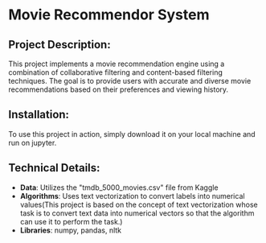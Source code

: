 # Movie Recommendor System

## Project Description:
This project implements a movie recommendation engine using a combination of collaborative filtering and content-based filtering techniques. The goal is to provide users with accurate and diverse movie recommendations based on their preferences and viewing history.

## Installation:
To use this project in action, simply download it on your local machine and run on jupyter.

## Technical Details:
* **Data**: Utilizes the "tmdb_5000_movies.csv" file from Kaggle
* **Algorithms**: Uses text vectorization to convert labels into numerical values(This project is based on the concept of text vectorization whose task is to convert text data into numerical vectors so that the algorithm can use it to perform the task.)
* **Libraries**: numpy, pandas, nltk


